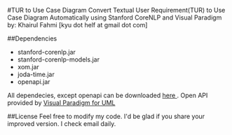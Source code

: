 #TUR to Use Case Diagram
Convert Textual User Requirement(TUR) to Use Case Diagram Automatically using Stanford CoreNLP and Visual Paradigm
by: Khairul Fahmi [kyu dot helf at gmail dot com]

##Dependencies
+ stanford-corenlp.jar
+ stanford-corenlp-models.jar
+ xom.jar
+ joda-time.jar
+ openapi.jar

All dependecies, except openapi can be downloaded [here ](http://nlp.stanford.edu/software/corenlp.shtml#Download "Download Stanford CoreNLP").
Open API provided by [Visual Paradigm for UML](http://www.visual-paradigm.com/product/vpuml/ "Visual Paradigm for UML")

##License
Feel free to modify my code. I'd be glad if you share your improved version. I check email daily.